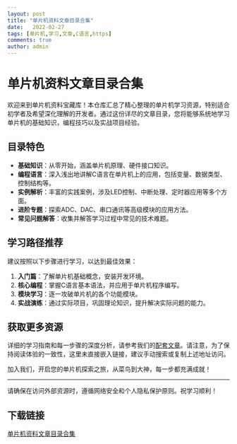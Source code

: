 ```yaml
---
layout: post
title: "单片机资料文章目录合集"
date:   2022-02-27
tags: [单片机,学习,文章,C语言,https]
comments: true
author: admin
---
```

# 单片机资料文章目录合集

欢迎来到单片机资料宝藏库！本仓库汇总了精心整理的单片机学习资源，特别适合初学者及希望深化理解的开发者。通过这份详尽的文章目录，您将能够系统地学习单片机的基础知识，编程技巧以及实战项目经验。

## 目录特色

- **基础知识**：从零开始，涵盖单片机原理、硬件接口知识。
- **编程语言**：深入浅出地讲解C语言在单片机上的应用，包括变量、数据类型、控制结构等。
- **实例解析**：丰富的实践案例，涉及LED控制、中断处理、定时器应用等多个方面。
- **进阶专题**：探索ADC、DAC、串口通讯等高级模块的应用方法。
- **常见问题解答**：收集并解答学习过程中常见的技术难题。

## 学习路径推荐

建议按照以下步骤进行学习，以达到最佳效果：

1. **入门篇**：了解单片机基础概念，安装开发环境。
2. **核心编程**：掌握C语言基本语法，并应用于单片机程序编写。
3. **模块学习**：逐一攻破单片机的各个功能模块。
4. **实战演练**：通过实际项目，巩固理论知识，提升解决实际问题的能力。

## 获取更多资源

详细的学习指南和每一步骤的深度分析，请参考我们的[配套文章](https://blog.csdn.net/qq_63964231/article/details/136502526)。请注意，为了保持阅读体验的一致性，这里未直接嵌入链接，建议手动搜索或复制上述地址访问。

加入我们，开启您的单片机探索之旅，从菜鸟到大神，每一步都充满成就！

---

请确保在访问外部资源时，遵循网络安全和个人隐私保护原则。祝学习顺利！

## 下载链接

[单片机资料文章目录合集](https://pan.quark.cn/s/7a249b11a697)
